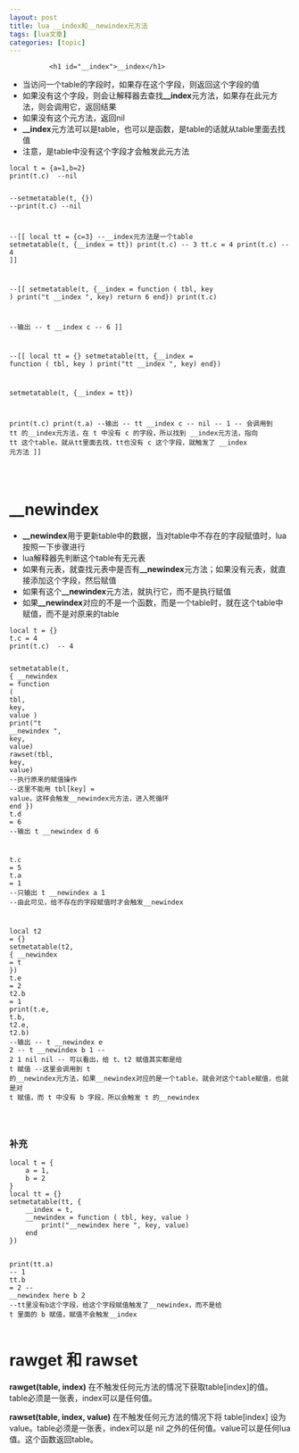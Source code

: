 ```yaml
---
layout: post
title: lua __index和__newindex元方法 
tags: [lua文章]
categories: [topic]
---
```


              <h1 id="__index">__index</h1>

<ul>
  <li>当访问一个table的字段时，如果存在这个字段，则返回这个字段的值</li>
  <li>如果没有这个字段，则会让解释器去查找<strong>__index</strong>元方法，如果存在此元方法，则会调用它，返回结果</li>
  <li>如果没有这个元方法，返回nil</li>
  <li>
<strong>__index</strong>元方法可以是table，也可以是函数，是table的话就从table里面去找值</li>
  <li>注意，是table中没有这个字段才会触发此元方法</li>
</ul>

<div class="language-lua highlighter-rouge"><div class="highlight"><pre class="highlight"><code><span class="kd">local</span> <span class="n">t</span> <span class="o">=</span> <span class="p">{</span><span class="n">a</span><span class="o">=</span><span class="mi">1</span><span class="p">,</span><span class="n">b</span><span class="o">=</span><span class="mi">2</span><span class="p">}</span>
<span class="nb">print</span><span class="p">(</span><span class="n">t</span><span class="p">.</span><span class="n">c</span><span class="p">)</span>  <span class="c1">--nil</span>

<span class="c1">--setmetatable(t, {})</span>
<span class="c1">--print(t.c)  --nil</span>

<span class="cm">--[[
local tt = {c=3}
--__index元方法是一个table
setmetatable(t, {__index = tt})
print(t.c) -- 3
tt.c = 4
print(t.c) -- 4
]]</span>


<span class="cm">--[[
setmetatable(t, {__index = function ( tbl, key )
	print("t __index ", key)
	return 6
end})
print(t.c)

--输出
-- t __index       c
-- 6
]]</span>

<span class="cm">--[[
local tt = {}
setmetatable(tt, {__index = function ( tbl, key )
	print("tt __index ", key)
end})

setmetatable(t, {__index = tt})

print(t.c)
print(t.a)
--输出
-- tt __index      c
-- nil
-- 1
-- 会调用到 tt 的__index元方法，在 t 中没有 c 的字段，所以找到 __index元方法，指向 tt 这个table，就从tt里面去找，tt也没有 c 这个字段，就触发了 __index 元方法
]]</span>


</code></pre></div></div>

<h1 id="__newindex">__newindex</h1>

<ul>
  <li>
<strong>__newindex</strong>用于更新table中的数据，当对table中不存在的字段赋值时，lua按照一下步骤进行</li>
  <li>lua解释器先判断这个table有无元表</li>
  <li>如果有元表，就查找元表中是否有<strong>__newindex</strong>元方法；如果没有元表，就直接添加这个字段，然后赋值</li>
  <li>如果有这个<strong>__newindex</strong>元方法，就执行它，而不是执行赋值</li>
  <li>如果<strong>__newindex</strong>对应的不是一个函数，而是一个table时，就在这个table中赋值，而不是对原来的table</li>
</ul>

<div class="language-lua highlighter-rouge"><div class="highlight"><pre class="highlight"><code><span class="kd">local</span> <span class="n">t</span> <span class="o">=</span> <span class="p">{}</span>
<span class="n">t</span><span class="p">.</span><span class="n">c</span> <span class="o">=</span> <span class="mi">4</span>
<span class="nb">print</span><span class="p">(</span><span class="n">t</span><span class="p">.</span><span class="n">c</span><span class="p">)</span>  <span class="c1">-- 4</span>

<span class="nb">setmetatable</span><span class="p">(</span><span class="n">t</span><span class="p">,</span> <span class="p">{</span>
	<span class="n">__newindex</span> <span class="o">=</span> <span class="k">function</span> <span class="p">(</span> <span class="n">tbl</span><span class="p">,</span> <span class="n">key</span><span class="p">,</span> <span class="n">value</span> <span class="p">)</span>
		<span class="nb">print</span><span class="p">(</span><span class="s2">"t __newindex "</span><span class="p">,</span> <span class="n">key</span><span class="p">,</span> <span class="n">value</span><span class="p">)</span>
        <span class="nb">rawset</span><span class="p">(</span><span class="n">tbl</span><span class="p">,</span> <span class="n">key</span><span class="p">,</span> <span class="n">value</span><span class="p">)</span> 
        <span class="c1">--执行原来的赋值操作</span>
        <span class="c1">--这里不能用 tbl[key] = value，这样会触发__newindex元方法，进入死循环</span>
	<span class="k">end</span>
<span class="p">})</span>
<span class="n">t</span><span class="p">.</span><span class="n">d</span> <span class="o">=</span> <span class="mi">6</span>
<span class="c1">--输出 t __newindex    d       6</span>

<span class="n">t</span><span class="p">.</span><span class="n">c</span> <span class="o">=</span> <span class="mi">5</span>
<span class="n">t</span><span class="p">.</span><span class="n">a</span> <span class="o">=</span> <span class="mi">1</span>
<span class="c1">--只输出 t __newindex    a       1</span>
<span class="c1">--由此可见，给不存在的字段赋值时才会触发__newindex</span>

<span class="kd">local</span> <span class="n">t2</span> <span class="o">=</span> <span class="p">{}</span>
<span class="nb">setmetatable</span><span class="p">(</span><span class="n">t2</span><span class="p">,</span> <span class="p">{</span>
    <span class="n">__newindex</span> <span class="o">=</span> <span class="n">t</span>
<span class="p">})</span>
<span class="n">t</span><span class="p">.</span><span class="n">e</span> <span class="o">=</span> <span class="mi">2</span>
<span class="n">t2</span><span class="p">.</span><span class="n">b</span> <span class="o">=</span> <span class="mi">1</span>
<span class="nb">print</span><span class="p">(</span><span class="n">t</span><span class="p">.</span><span class="n">e</span><span class="p">,</span> <span class="n">t</span><span class="p">.</span><span class="n">b</span><span class="p">,</span> <span class="n">t2</span><span class="p">.</span><span class="n">e</span><span class="p">,</span> <span class="n">t2</span><span class="p">.</span><span class="n">b</span><span class="p">)</span>
<span class="c1">--输出</span>
<span class="c1">-- t __newindex    e       2</span>
<span class="c1">-- t __newindex    b       1</span>
<span class="c1">-- 2       1       nil     nil</span>
<span class="c1">-- 可以看出，给 t、t2 赋值其实都是给 t 赋值</span>
<span class="c1">--这里会调用到 t 的__newindex元方法，如果__newindex对应的是一个table，就会对这个table赋值，也就是对 t 赋值，而 t 中没有 b 字段，所以会触发 t 的__newindex</span>

</code></pre></div></div>

<h3 id="补充">补充</h3>

<div class="language-lua highlighter-rouge"><div class="highlight"><pre class="highlight"><code><span class="kd">local</span> <span class="n">t</span> <span class="o">=</span> <span class="p">{</span>
	<span class="n">a</span> <span class="o">=</span> <span class="mi">1</span><span class="p">,</span>
	<span class="n">b</span> <span class="o">=</span> <span class="mi">2</span>
<span class="p">}</span>
<span class="kd">local</span> <span class="n">tt</span> <span class="o">=</span> <span class="p">{}</span>
<span class="nb">setmetatable</span><span class="p">(</span><span class="n">tt</span><span class="p">,</span> <span class="p">{</span>
	<span class="n">__index</span> <span class="o">=</span> <span class="n">t</span><span class="p">,</span>
	<span class="n">__newindex</span> <span class="o">=</span> <span class="k">function</span> <span class="p">(</span> <span class="n">tbl</span><span class="p">,</span> <span class="n">key</span><span class="p">,</span> <span class="n">value</span> <span class="p">)</span>
		<span class="nb">print</span><span class="p">(</span><span class="s2">"__newindex here "</span><span class="p">,</span> <span class="n">key</span><span class="p">,</span> <span class="n">value</span><span class="p">)</span>
	<span class="k">end</span>
<span class="p">})</span>

<span class="nb">print</span><span class="p">(</span><span class="n">tt</span><span class="p">.</span><span class="n">a</span><span class="p">)</span>	<span class="c1">-- 1</span>
<span class="n">tt</span><span class="p">.</span><span class="n">b</span> <span class="o">=</span> <span class="mi">2</span>	<span class="c1">-- __newindex here         b       2</span>
<span class="c1">--tt里没有b这个字段，给这个字段赋值触发了__newindex，而不是给 t 里面的 b 赋值，赋值不会触发__index</span>
</code></pre></div></div>

<h1 id="rawget-和-rawset">rawget 和 rawset</h1>

<p><strong>rawget(table, index)</strong> 在不触发任何元方法的情况下获取table[index]的值。table必须是一张表，index可以是任何值。</p>

<p><strong>rawset(table, index, value)</strong> 在不触发任何元方法的情况下将 table[index] 设为value。table必须是一张表，index可以是 nil 之外的任何值。value可以是任何lua值。这个函数返回table。</p>